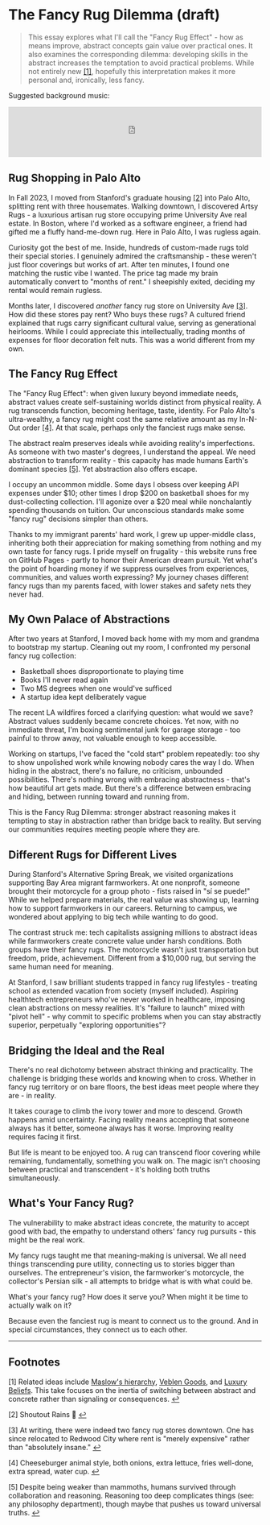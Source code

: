 # The Fancy Rug Dilemma (draft)

> This essay explores what I'll call the "Fancy Rug Effect" - how as means improve, abstract concepts gain value over practical ones. It also examines the corresponding dilemma: developing skills in the abstract increases the temptation to avoid practical problems. While not entirely new [[1]](#footnotes), hopefully this interpretation makes it more personal and, ironically, less fancy.

Suggested background music:
<iframe width="100%" height="100" scrolling="no" frameborder="no" allow="autoplay" src="https://w.soundcloud.com/player/?url=https%3A//api.soundcloud.com/tracks/705750517&color=%23ff5500&auto_play=false&hide_related=false&show_comments=true&show_user=true&show_reposts=false&show_teaser=true&visual=true"></iframe>

## Rug Shopping in Palo Alto

In Fall 2023, I moved from Stanford's graduate housing [[2]](#footnotes) into Palo Alto, splitting rent with three housemates. Walking downtown, I discovered Artsy Rugs - a luxurious artisan rug store occupying prime University Ave real estate. In Boston, where I'd worked as a software engineer, a friend had gifted me a fluffy hand-me-down rug. Here in Palo Alto, I was rugless again.

Curiosity got the best of me. Inside, hundreds of custom-made rugs told their special stories. I genuinely admired the craftsmanship - these weren't just floor coverings but works of art. After ten minutes, I found one matching the rustic vibe I wanted. The price tag made my brain automatically convert to "months of rent." I sheepishly exited, deciding my rental would remain rugless.

Months later, I discovered *another* fancy rug store on University Ave [[3]](#footnotes). How did these stores pay rent? Who buys these rugs? A cultured friend explained that rugs carry significant cultural value, serving as generational heirlooms. While I could appreciate this intellectually, trading months of expenses for floor decoration felt nuts. This was a world different from my own.

## The Fancy Rug Effect

The "Fancy Rug Effect": when given luxury beyond immediate needs, abstract values create self-sustaining worlds distinct from physical reality. A rug transcends function, becoming heritage, taste, identity. For Palo Alto's ultra-wealthy, a fancy rug might cost the same relative amount as my In-N-Out order [[4]](#footnotes). At that scale, perhaps only the fanciest rugs make sense.

The abstract realm preserves ideals while avoiding reality's imperfections. As someone with two master's degrees, I understand the appeal. We need abstraction to transform reality - this capacity has made humans Earth's dominant species [[5]](#footnotes). Yet abstraction also offers escape.

I occupy an uncommon middle. Some days I obsess over keeping API expenses under $10; other times I drop $200 on basketball shoes for my dust-collecting collection. I'll agonize over a $20 meal while nonchalantly spending thousands on tuition. Our unconscious standards make some "fancy rug" decisions simpler than others.

Thanks to my immigrant parents' hard work, I grew up upper-middle class, inheriting both their appreciation for making something from nothing and my own taste for fancy rugs. I pride myself on frugality - this website runs free on GitHub Pages - partly to honor their American dream pursuit. Yet what's the point of hoarding money if we suppress ourselves from experiences, communities, and values worth expressing? My journey chases different fancy rugs than my parents faced, with lower stakes and safety nets they never had.

## My Own Palace of Abstractions

After two years at Stanford, I moved back home with my mom and grandma to bootstrap my startup. Cleaning out my room, I confronted my personal fancy rug collection:
- Basketball shoes disproportionate to playing time
- Books I'll never read again
- Two MS degrees when one would've sufficed
- A startup idea kept deliberately vague

The recent LA wildfires forced a clarifying question: what would we save? Abstract values suddenly became concrete choices. Yet now, with no immediate threat, I'm boxing sentimental junk for garage storage - too painful to throw away, not valuable enough to keep accessible.

Working on startups, I've faced the "cold start" problem repeatedly: too shy to show unpolished work while knowing nobody cares the way I do. When hiding in the abstract, there's no failure, no criticism, unbounded possibilities. There's nothing wrong with embracing abstractness - that's how beautiful art gets made. But there's a difference between embracing and hiding, between running toward and running from.

This is the Fancy Rug Dilemma: stronger abstract reasoning makes it tempting to stay in abstraction rather than bridge back to reality. But serving our communities requires meeting people where they are.

## Different Rugs for Different Lives

During Stanford's Alternative Spring Break, we visited organizations supporting Bay Area migrant farmworkers. At one nonprofit, someone brought their motorcycle for a group photo - fists raised in "sí se puede!" While we helped prepare materials, the real value was showing up, learning how to support farmworkers in our careers. Returning to campus, we wondered about applying to big tech while wanting to do good.

The contrast struck me: tech capitalists assigning millions to abstract ideas while farmworkers create concrete value under harsh conditions. Both groups have their fancy rugs. The motorcycle wasn't just transportation but freedom, pride, achievement. Different from a $10,000 rug, but serving the same human need for meaning.

At Stanford, I saw brilliant students trapped in fancy rug lifestyles - treating school as extended vacation from society (myself included). Aspiring healthtech entrepreneurs who've never worked in healthcare, imposing clean abstractions on messy realities. It's "failure to launch" mixed with "pivot hell" - why commit to specific problems when you can stay abstractly superior, perpetually "exploring opportunities"?

## Bridging the Ideal and the Real

There's no real dichotomy between abstract thinking and practicality. The challenge is bridging these worlds and knowing when to cross. Whether in fancy rug territory or on bare floors, the best ideas meet people where they are - in reality.

It takes courage to climb the ivory tower and more to descend. Growth happens amid uncertainty. Facing reality means accepting that someone always has it better, someone always has it worse. Improving reality requires facing it first.

But life is meant to be enjoyed too. A rug can transcend floor covering while remaining, fundamentally, something you walk on. The magic isn't choosing between practical and transcendent - it's holding both truths simultaneously.

## What's Your Fancy Rug?

The vulnerability to make abstract ideas concrete, the maturity to accept good with bad, the empathy to understand others' fancy rug pursuits - this might be the real work.

My fancy rugs taught me that meaning-making is universal. We all need things transcending pure utility, connecting us to stories bigger than ourselves. The entrepreneur's vision, the farmworker's motorcycle, the collector's Persian silk - all attempts to bridge what is with what could be.

What's your fancy rug? How does it serve you? When might it be time to actually walk on it?

Because even the fanciest rug is meant to connect us to the ground. And in special circumstances, they connect us to each other.

---

## Footnotes

[1] Related ideas include [Maslow's hierarchy](https://en.wikipedia.org/wiki/Maslow%27s_hierarchy_of_needs), [Veblen Goods](https://en.wikipedia.org/wiki/Veblen_good), and [Luxury Beliefs](https://en.wikipedia.org/wiki/Luxury_belief). This take focuses on the inertia of switching between abstract and concrete rather than signaling or consequences. [↩](#the-fancy-rug-effect)

[2] Shoutout Rains 🤙 [↩](#rug-shopping-in-palo-alto)

[3] At writing, there were indeed two fancy rug stores downtown. One has since relocated to Redwood City where rent is "merely expensive" rather than "absolutely insane." [↩](#rug-shopping-in-palo-alto)

[4] Cheeseburger animal style, both onions, extra lettuce, fries well-done, extra spread, water cup. [↩](#the-fancy-rug-effect)

[5] Despite being weaker than mammoths, humans survived through collaboration and reasoning. Reasoning too deep complicates things (see: any philosophy department), though maybe that pushes us toward universal truths. [↩](#the-fancy-rug-effect)